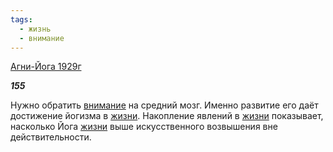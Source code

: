 ```yaml
---
tags:
  - жизнь
  - внимание
---
```

[Агни-Йога 1929г](https://127.0.0.1:4002/agni/1929)

___155___

Нужно обратить [внимание](../../../tags/#внимание) на средний мозг. Именно развитие его даёт достижение йогизма в [жизни](../../../tags/#жизнь). Накопление явлений в [жизни](../../../tags/#жизнь) показывает, насколько Йога [жизни](../../../tags/#жизнь) выше искусственного возвышения вне действительности.